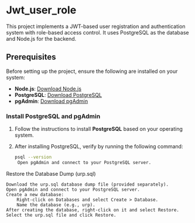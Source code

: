 # Jwt_user_role

This project implements a JWT-based user registration and authentication system with role-based access control. It uses PostgreSQL as the database and Node.js for the backend.

## Prerequisites

Before setting up the project, ensure the following are installed on your system:

- **Node.js**: [Download Node.js](https://nodejs.org/en/download/)
- **PostgreSQL**: [Download PostgreSQL](https://www.postgresql.org/download/)
- **pgAdmin**: [Download pgAdmin](https://www.pgadmin.org/download/)

### Install PostgreSQL and pgAdmin

1. Follow the instructions to install **PostgreSQL** based on your operating system.
2. After installing PostgreSQL, verify by running the following command:

   ```bash
   psql --version
    Open pgAdmin and connect to your PostgreSQL server.

Restore the Database Dump (urp.sql)

    Download the urp.sql database dump file (provided separately).
    Open pgAdmin and connect to your PostgreSQL server.
    Create a new database:
        Right-click on Databases and select Create > Database.
        Name the database (e.g., urp).
    After creating the database, right-click on it and select Restore.
    Select the urp.sql file and click Restore.
